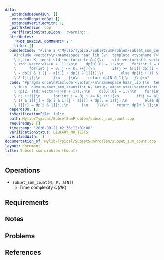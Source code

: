 ```yaml
---
data:
  _extendedDependsOn: []
  _extendedRequiredBy: []
  _extendedVerifiedWith: []
  _pathExtension: cpp
  _verificationStatusIcon: ':warning:'
  attributes:
    '*NOT_SPECIAL_COMMENTS*': ''
    links: []
  bundledCode: "#line 2 \"Mylib/Typical/SubsetSumProblem/subset_sum_count.cpp\"\n\
    #include <vector>\n\nnamespace haar_lib {\n  template <typename T>\n  auto subset_sum_count(int\
    \ N, int K, const std::vector<int> &a){\n    std::vector<std::vector<T>> dp(2,\
    \ std::vector<T>(K + 1));\n\n    dp[0][0] = 1;\n\n    for(int i = 0; i < N; ++i){\n\
    \      for(int j = 0; j <= K; ++j){\n        if(j >= a[i]) dp[(i + 1) & 1][j]\
    \ = dp[i & 1][j - a[i]] + dp[i & 1][j];\n        else dp[(i + 1) & 1][j] = dp[i\
    \ & 1][j];\n      }\n    }\n\n    return dp[N & 1];\n  }\n}\n"
  code: "#pragma once\n#include <vector>\n\nnamespace haar_lib {\n  template <typename\
    \ T>\n  auto subset_sum_count(int N, int K, const std::vector<int> &a){\n    std::vector<std::vector<T>>\
    \ dp(2, std::vector<T>(K + 1));\n\n    dp[0][0] = 1;\n\n    for(int i = 0; i <\
    \ N; ++i){\n      for(int j = 0; j <= K; ++j){\n        if(j >= a[i]) dp[(i +\
    \ 1) & 1][j] = dp[i & 1][j - a[i]] + dp[i & 1][j];\n        else dp[(i + 1) &\
    \ 1][j] = dp[i & 1][j];\n      }\n    }\n\n    return dp[N & 1];\n  }\n}\n"
  dependsOn: []
  isVerificationFile: false
  path: Mylib/Typical/SubsetSumProblem/subset_sum_count.cpp
  requiredBy: []
  timestamp: '2020-09-21 02:36:12+09:00'
  verificationStatus: LIBRARY_NO_TESTS
  verifiedWith: []
documentation_of: Mylib/Typical/SubsetSumProblem/subset_sum_count.cpp
layout: document
title: Subset sum problem (Count)
---
```


## Operations

- `subset_sum_count(N, K, a[N])`
	- Time complexity $O(NK)$

## Requirements

## Notes

## Problems

## References

